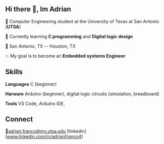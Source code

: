 ## Hi there 👋, Im Adrian
🔸 Computer Engineering student at the University of Texas at San Antonio (**UTSA**)

🔸 Currently learning **C programming** and **Digital logic design**

🔸 San Antonio, TX -- Houston, TX

:boom: My goal is to become an **Embedded systems Engineer**


## Skills
**Languages** C (beginner)

**Harware** Arduino (beginner), digital logic circuits (simulation, breadboard)

**Tools** VS Code, Arduino IDE,


## Connect
🔸adrian.franco@my.utsa.edu
[linkedin] (www.linkedin.com/in/adrianfranco4)
<!--
**adrianthinks3/adrianthinks3** is a ✨ _special_ ✨ repository because its `README.md` (this file) appears on your GitHub profile.

Here are some ideas to get you started:

- 🔭 I’m currently working on ...
- 🌱 I’m currently learning ...
- 👯 I’m looking to collaborate on ...
- 🤔 I’m looking for help with ...
- 💬 Ask me about ...
- 📫 How to reach me: ...
- 😄 Pronouns: ...
- ⚡ Fun fact: ...
-->
